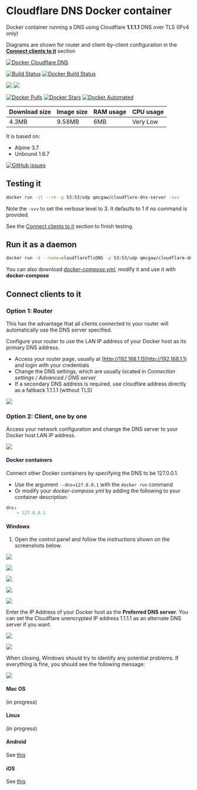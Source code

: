 # Cloudflare DNS Docker container

Docker container running a DNS using Cloudflare **1.1.1.1** DNS over TLS (IPv4 only)

Diagrams are shown for router and client-by-client configuration in the [**Connect clients to it**](#connect-clients-to-it) section

[![Docker Cloudflare DNS](https://github.com/qdm12/cloudflare-dns-server/raw/master/readme/title.png)](https://hub.docker.com/r/qmcgaw/cloudflare-dns-server)

[![Build Status](https://travis-ci.org/qdm12/cloudflare-dns-server.svg?branch=master)](https://travis-ci.org/qdm12/cloudflare-dns-server)
[![Docker Build Status](https://img.shields.io/docker/build/qmcgaw/cloudflare-dns-server.svg)](https://hub.docker.com/r/qmcgaw/cloudflare-dns-server)

[![](https://images.microbadger.com/badges/image/qmcgaw/cloudflare-dns-server.svg)](https://microbadger.com/images/qmcgaw/cloudflare-dns-server)
[![](https://images.microbadger.com/badges/version/qmcgaw/cloudflare-dns-server.svg)](https://microbadger.com/images/qmcgaw/cloudflare-dns-server)

[![Docker Pulls](https://img.shields.io/docker/pulls/qmcgaw/cloudflare-dns-server.svg)](https://hub.docker.com/r/qmcgaw/cloudflare-dns-server)
[![Docker Stars](https://img.shields.io/docker/stars/qmcgaw/cloudflare-dns-server.svg)](https://hub.docker.com/r/qmcgaw/cloudflare-dns-server)
[![Docker Automated](https://img.shields.io/docker/automated/qmcgaw/cloudflare-dns-server.svg)](https://hub.docker.com/r/qmcgaw/cloudflare-dns-server)


| Download size | Image size | RAM usage | CPU usage |
| --- | --- | --- | --- |
| 4.3MB | 9.58MB | 6MB | Very Low |

It is based on:
- Alpine 3.7
- Unbound 1.6.7

[![GitHub issues](https://img.shields.io/github/issues/qdm12/cloudflare-dns-server.svg)](https://github.com/qdm12/cloudflare-dns-server/issues)


## Testing it


```bash
docker run -it --rm -p 53:53/udp qmcgaw/cloudflare-dns-server -vvv
```


Note the `-vvv` to set the verbose level to 3. It defaults to 1 if no command is provided.

See the [Connect clients to it](#connect-clients-to-it) section to finish testing.

## Run it as a daemon


```bash
docker run -d --name=cloudflareTlsDNS -p 53:53/udp qmcgaw/cloudflare-dns-server
```

You can also download [*docker-compose.yml*](https://github.com/qdm12/cloudflare-dns-server/blob/master/docker-compose.yml), modify it and use it with **docker-compose**

## Connect clients to it

### Option 1: Router

This has the advantage that all clients connected to your router will automatically use the DNS server specified.

Configure your router to use the LAN IP address of your Docker host as its primary DNS address.
- Access your router page, usually at [http://192.168.1.1](http://192.168.1.1) and login with your credentials
- Change the DNS settings, which are usually located in *Connection settings / Advanced / DNS server*
- If a secondary DNS address is required, use cloudfare address directly as a fallback 1.1.1.1 (without TLS)

![](https://github.com/qdm12/cloudflare-dns-server/blob/master/readme/diagram-router.png?raw=true)

### Option 2: Client, one by one

Access your network configuration and change the DNS server to your Docker host LAN IP address.

![](https://github.com/qdm12/cloudflare-dns-server/blob/master/readme/diagram-clients.png?raw=true)

#### Docker containers

Connect other Docker containers by specifying the DNS to be 127.0.0.1.

- Use the argument `--dns=127.0.0.1` with the `docker run` command
- Or modify your *docker-compose.yml* by adding the following to your container description:

```yml
dns:
    - 127.0.0.1
```

#### Windows

1. Open the control panel and follow the instructions shown on the screenshots below.

![](https://github.com/qdm12/cloudflare-dns-server/blob/master/readme/windows1.png?raw=true)

![](https://github.com/qdm12/cloudflare-dns-server/blob/master/readme/windows2.png?raw=true)

![](https://github.com/qdm12/cloudflare-dns-server/blob/master/readme/windows3.png?raw=true)

![](https://github.com/qdm12/cloudflare-dns-server/blob/master/readme/windows4.png?raw=true)

![](https://github.com/qdm12/cloudflare-dns-server/blob/master/readme/windows5.png?raw=true)

Enter the IP Address of your Docker host as the **Preferred DNS server**.
You can set the Cloudflare unencrypted IP address 1.1.1.1 as an alternate DNS server if you want.

![](https://github.com/qdm12/cloudflare-dns-server/blob/master/readme/windows6.png?raw=true)

![](https://github.com/qdm12/cloudflare-dns-server/blob/master/readme/windows7.png?raw=true)

When closing, Windows should try to identify any potential problems. 
If everything is fine, you should see the following message:

![](https://github.com/qdm12/cloudflare-dns-server/blob/master/readme/windows8.png?raw=true)


#### Mac OS

(in progress)

#### Linux

(in progress)

#### Android

See [this](http://xslab.com/2013/08/how-to-change-dns-settings-on-android/)

#### iOS

See [this](http://www.macinstruct.com/node/558)